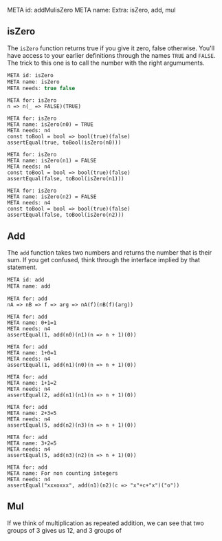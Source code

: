 META id: addMulisZero
META name: Extra: isZero, add, mul

isZero
------

The `isZero` function returns true if you give it zero, false otherwise.
You'll have access to your earlier definitions through the names `TRUE` and `FALSE`.
The trick to this one is to call the number with the right argumuments.

```js
META id: isZero
META name: isZero
META needs: true false
```

```solution
META for: isZero
n => n(_ => FALSE)(TRUE)
```

```test
META for: isZero
META name: isZero(n0) = TRUE
META needs: n4
const toBool = bool => bool(true)(false)
assertEqual(true, toBool(isZero(n0)))
```

```test
META for: isZero
META name: isZero(n1) = FALSE
META needs: n4
const toBool = bool => bool(true)(false)
assertEqual(false, toBool(isZero(n1)))
```

```test
META for: isZero
META name: isZero(n2) = FALSE
META needs: n4
const toBool = bool => bool(true)(false)
assertEqual(false, toBool(isZero(n2)))
```


Add
---

The `add` function takes two numbers and returns the number that is their sum.
If you get confused, think through the interface implied by that statement.


```js
META id: add
META name: add
```

```solution
META for: add
nA => nB => f => arg => nA(f)(nB(f)(arg))
```

```test
META for: add
META name: 0+1=1
META needs: n4
assertEqual(1, add(n0)(n1)(n => n + 1)(0))
```
```test
META for: add
META name: 1+0=1
META needs: n4
assertEqual(1, add(n1)(n0)(n => n + 1)(0))
```
```test
META for: add
META name: 1+1=2
META needs: n4
assertEqual(2, add(n1)(n1)(n => n + 1)(0))
```
```test
META for: add
META name: 2+3=5
META needs: n4
assertEqual(5, add(n2)(n3)(n => n + 1)(0))
```
```test
META for: add
META name: 3+2=5
META needs: n4
assertEqual(5, add(n3)(n2)(n => n + 1)(0))
```
```test
META for: add
META name: For non counting integers
META needs: n4
assertEqual("xxxoxxx", add(n1)(n2)(c => "x"+c+"x")("o"))
```


Mul
---

If we think of multiplication as repeated addition,
we can see that two groups of 3 gives us 12,
and 3 groups of

